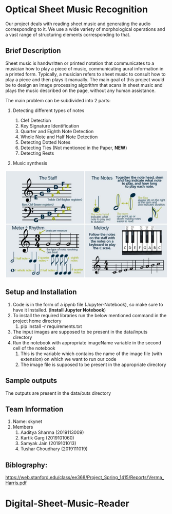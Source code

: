 # Optical Sheet Music Recognition 
Our project deals with reading sheet music and generating the audio corresponding to it. We use a wide variety of morphological operations and a vast range of structuring elements corresponding to that.

## Brief Description
Sheet music is handwritten or printed notation that communicates to a musician how to play a piece of music, communicating aural information in a printed form. Typically, a musician refers to sheet music to consult how to play a piece and then plays it manually. The main goal of this project would be to design an image processing algorithm that scans in sheet music and plays the music described on the page, without any human assistance.

The main problem can be subdivided into 2 parts:
1. Detecting different types of notes
    1. Clef Detection
    1. Key Signature Identification
    1. Quarter and Eighth Note Detection
    1. Whole Note and Half Note Detection
    1. Detecting Dotted Notes
    1. Detecting Ties (Not mentioned in the Paper, __NEW__)
    1. Detecting Rests

2. Music synthesis


![Project Idea](./data/referenceImages/intro.png)

## Setup and Installation
1. Code is in the form of a ipynb file (Jupyter-Notebook), so make sure to have it Installed. (__Install Jupyter Notebook__)
1. To install the required libraries run the below mentioned command in the project home directory
    1. pip install -r requirements.txt
1. The input images are supposed to be present in the data/inputs directory
1. Run the notebook with appropriate imageName variable in the second cell of the notebook
    1. This is the variable which contains the name of the image file (with extension) on which we want to run our code 
    1. The image file is supposed to be present in the appropriate directory

## Sample outputs
The outputs are present in the data/outs directory

## Team Information
1. Name: skynet
1. Members
    1. Aaditya Sharma (2019113009)
    1. Kartik Garg (2019101060)
    1. Samyak Jain (2019101013)
    1. Tushar Choudhary (2019111019)

## Biblography:
https://web.stanford.edu/class/ee368/Project_Spring_1415/Reports/Verma_Harris.pdf

# Digital-Sheet-Music-Reader
